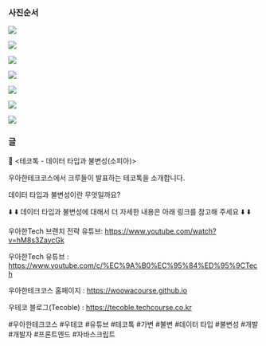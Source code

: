 ### 사진순서

![](./001.png)

![](./002.png)

![](./003.png)

![](./004.png)

![](./005.png)

![](./006.png)

![](./007.png)

### 글

📮 <테코톡 - 데이터 타입과 불변성(소피아)>

우아한테크코스에서 크루들이 발표하는 테코톡을 소개합니다.

데이터 타입과 불변성이란 무엇일까요?

⬇️ ⬇️ 데이터 타입과 불변성에 대해서 더 자세한 내용은 아래 링크를 참고해 주세요 ⬇️ ⬇️

우아한Tech 브랜치 전략 유튜브: https://www.youtube.com/watch?v=hM8s3ZaycGk

우아한Tech 유튜브 : https://www.youtube.com/c/%EC%9A%B0%EC%95%84%ED%95%9CTech

우아한테크코스 홈페이지 : https://woowacourse.github.io

우테코 블로그(Tecoble) : https://tecoble.techcourse.co.kr

#우아한테크코스 #우테코 #유튜브 #테코톡 #가변 #불변 #데이터 타입 #불변성 #개발 #개발자 #프론트엔드 #자바스크립트
